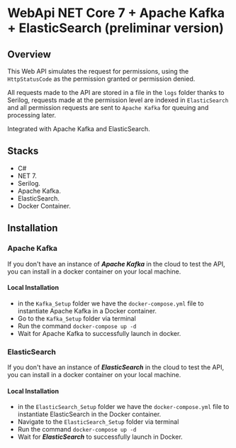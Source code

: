 ﻿# WebApi NET Core 7 + Apache Kafka + ElasticSearch (preliminar version)

## Overview
This Web API simulates the request for permissions, using the `HttpStatusCode` as the permission granted or permission denied.

All requests made to the API are stored in a file in the `logs` folder thanks to Serilog, requests made at the permission level are indexed in `ElasticSearch` and all permission requests are sent to `Apache Kafka` for queuing and processing later.

Integrated with Apache Kafka and ElasticSearch.

## Stacks
* C#
* NET 7.
* Serilog.
* Apache Kafka.
* ElasticSearch.
* Docker Container.

## Installation
### Apache Kafka
If you don't have an instance of ***Apache Kafka*** in the cloud to test the API, you can install in a docker container on your local machine.
#### Local Installation
* in the `Kafka_Setup` folder we have the `docker-compose.yml` file to instantiate Apache Kafka in a Docker container.
* Go to the `Kafka_Setup` folder via terminal
* Run the command `docker-compose up -d`
* Wait for Apache Kafka to successfully launch in docker.

### ElasticSearch
If you don't have an instance of ***ElasticSearch*** in the cloud to test the API, you can install in a docker container on your local machine.
#### Local Installation
* in the `ElasticSearch_Setup` folder we have the `docker-compose.yml` file to instantiate ElasticSearch in the Docker container.
* Navigate to the `ElasticSearch_Setup` folder via terminal
* Run the command `docker-compose up -d`
* Wait for ***ElasticSearch*** to successfully launch in Docker.

